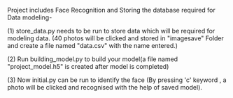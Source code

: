 Project includes Face Recognition and Storing the database required for Data modeling-


(1) store_data.py needs to be run to store data which will be required for modeling data. (40 photos will be clicked and stored in "imagesave" Folder and create a file named "data.csv" with the name entered.)

(2) Run building_model.py to build your model(a file named "project_model.h5" is created after model is completed)

(3) Now initial.py can be run to identify the face (By pressing 'c' keyword , a photo will be clicked and recognised with the help of saved model).

